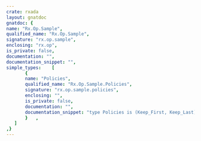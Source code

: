 ```yaml
---
crate: rxada
layout: gnatdoc
gnatdoc: {
name: "Rx.Op.Sample",
qualified_name: "Rx.Op.Sample",
signature: "rx.op.sample",
enclosing: "rx.op",
is_private: false,
documentation: "",
documentation_snippet: "",
simple_types:    [
       {
       name: "Policies",
       qualified_name: "Rx.Op.Sample.Policies",
       signature: "rx.op.sample.policies",
       enclosing: "",
       is_private: false,
       documentation: "",
       documentation_snippet: "type Policies is (Keep_First, Keep_Last);",
       }   ,
   ]
,}
---
```

